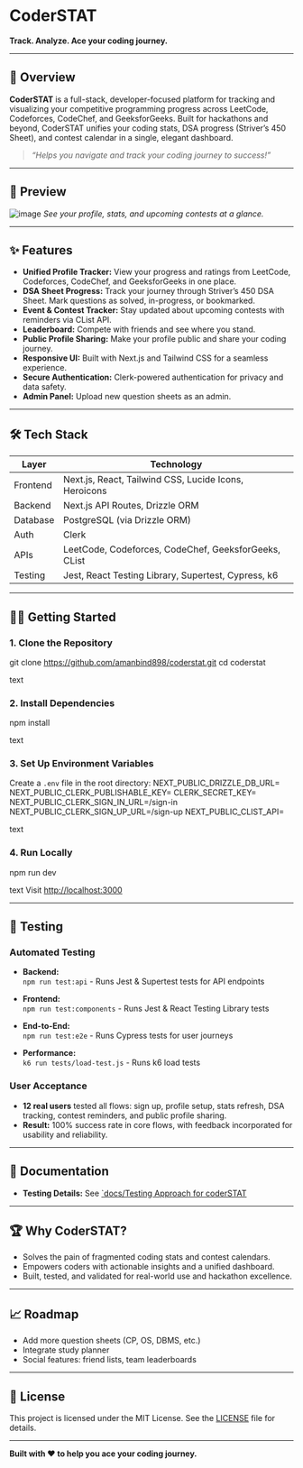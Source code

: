 # CoderSTAT

**Track. Analyze. Ace your coding journey.**

---

## 🚀 Overview

**CoderSTAT** is a full-stack, developer-focused platform for tracking and visualizing your competitive programming progress across LeetCode, Codeforces, CodeChef, and GeeksforGeeks. Built for hackathons and beyond, CoderSTAT unifies your coding stats, DSA progress (Striver’s 450 Sheet), and contest calendar in a single, elegant dashboard.  
> *“Helps you navigate and track your coding journey to success!”*

---

## 📸 Preview
![image](https://github.com/user-attachments/assets/7ad86f38-17ee-4bfb-ac3e-f43c7e80df62)
*See your profile, stats, and upcoming contests at a glance.*

---

## ✨ Features

- **Unified Profile Tracker:** View your progress and ratings from LeetCode, Codeforces, CodeChef, and GeeksforGeeks in one place.
- **DSA Sheet Progress:** Track your journey through Striver’s 450 DSA Sheet. Mark questions as solved, in-progress, or bookmarked.
- **Event & Contest Tracker:** Stay updated about upcoming contests with reminders via CList API.
- **Leaderboard:** Compete with friends and see where you stand.
- **Public Profile Sharing:** Make your profile public and share your coding journey.
- **Responsive UI:** Built with Next.js and Tailwind CSS for a seamless experience.
- **Secure Authentication:** Clerk-powered authentication for privacy and data safety.
- **Admin Panel:** Upload new question sheets as an admin.

---

## 🛠️ Tech Stack

| Layer         | Technology                                              |
|---------------|--------------------------------------------------------|
| Frontend      | Next.js, React, Tailwind CSS, Lucide Icons, Heroicons  |
| Backend       | Next.js API Routes, Drizzle ORM                        |
| Database      | PostgreSQL (via Drizzle ORM)                           |
| Auth          | Clerk                                                  |
| APIs          | LeetCode, Codeforces, CodeChef, GeeksforGeeks, CList   |
| Testing       | Jest, React Testing Library, Supertest, Cypress, k6    |

---

## 🧑‍💻 Getting Started

### 1. **Clone the Repository**
git clone https://github.com/amanbind898/coderstat.git
cd coderstat

text

### 2. **Install Dependencies**
npm install

text

### 3. **Set Up Environment Variables**
Create a `.env` file in the root directory:
NEXT_PUBLIC_DRIZZLE_DB_URL=
NEXT_PUBLIC_CLERK_PUBLISHABLE_KEY=
CLERK_SECRET_KEY=
NEXT_PUBLIC_CLERK_SIGN_IN_URL=/sign-in
NEXT_PUBLIC_CLERK_SIGN_UP_URL=/sign-up
NEXT_PUBLIC_CLIST_API=

text

### 4. **Run Locally**
npm run dev

text
Visit [http://localhost:3000](http://localhost:3000)

---

## 🧪 Testing

### Automated Testing

- **Backend:**  
  `npm run test:api` - Runs Jest & Supertest tests for API endpoints

- **Frontend:**  
  `npm run test:components` - Runs Jest & React Testing Library tests

- **End-to-End:**  
  `npm run test:e2e` - Runs Cypress tests for user journeys

- **Performance:**  
  `k6 run tests/load-test.js` - Runs k6 load tests

### User Acceptance

- **12 real users** tested all flows: sign up, profile setup, stats refresh, DSA tracking, contest reminders, and public profile sharing.
- **Result:** 100% success rate in core flows, with feedback incorporated for usability and reliability.

---

## 📝 Documentation


- **Testing Details:** See [`docs/Testing Approach for coderSTAT](https://github.com/amanbind898/coderstat/blob/master/docs/Testing%20Approach%20for%20CoderSTAT%20Platform.docx)


---

## 🏆 Why CoderSTAT?

- Solves the pain of fragmented coding stats and contest calendars.
- Empowers coders with actionable insights and a unified dashboard.
- Built, tested, and validated for real-world use and hackathon excellence.

---

## 📈 Roadmap

- Add more question sheets (CP, OS, DBMS, etc.)
- Integrate study planner
- Social features: friend lists, team leaderboards

---

## 📄 License

This project is licensed under the MIT License. See the [LICENSE](./LICENSE) file for details.

---

**Built with ❤️ to help you ace your coding journey.**  
